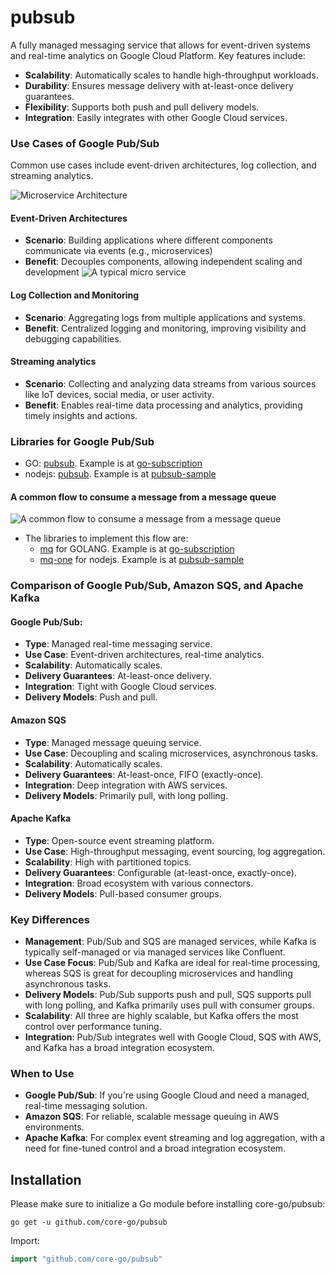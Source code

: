 # pubsub

A fully managed messaging service that allows for event-driven systems and real-time analytics on Google Cloud Platform. Key features include:
- <b>Scalability</b>: Automatically scales to handle high-throughput workloads.
- <b>Durability</b>: Ensures message delivery with at-least-once delivery guarantees.
- <b>Flexibility</b>: Supports both push and pull delivery models.
- <b>Integration</b>: Easily integrates with other Google Cloud services.

### Use Cases of Google Pub/Sub
Common use cases include event-driven architectures, log collection, and streaming analytics.

![Microservice Architecture](https://cdn-images-1.medium.com/max/800/1*vKeePO_UC73i7tfymSmYNA.png)

#### Event-Driven Architectures
- <b>Scenario</b>: Building applications where different components communicate via events (e.g., microservices)
- <b>Benefit</b>: Decouples components, allowing independent scaling and development
![A typical micro service](https://cdn-images-1.medium.com/max/800/1*d9kyekAbQYBxH-C6w38XZQ.png)
#### Log Collection and Monitoring
- <b>Scenario</b>: Aggregating logs from multiple applications and systems.
- <b>Benefit</b>: Centralized logging and monitoring, improving visibility and debugging capabilities.


#### Streaming analytics
- <b>Scenario</b>: Collecting and analyzing data streams from various sources like IoT devices, social media, or user activity.
- <b>Benefit</b>: Enables real-time data processing and analytics, providing timely insights and actions.

### Libraries for Google Pub/Sub
- GO: [pubsub](https://github.com/core-go/pubsub). Example is at [go-subscription](https://github.com/project-samples/go-subscription)
- nodejs: [pubsub](https://github.com/core-ts/pubsub). Example is at [pubsub-sample](https://github.com/typescript-tutorial/pubsub-sample)

#### A common flow to consume a message from a message queue
![A common flow to consume a message from a message queue](https://cdn-images-1.medium.com/max/800/1*Y4QUN6QnfmJgaKigcNHbQA.png)
- The libraries to implement this flow are:
  - [mq](https://github.com/core-go/mq) for GOLANG. Example is at [go-subscription](https://github.com/project-samples/go-subscription)
  - [mq-one](https://www.npmjs.com/package/mq-one) for nodejs. Example is at [pubsub-sample](https://github.com/typescript-tutorial/pubsub-sample)

### Comparison of Google Pub/Sub, Amazon SQS, and Apache Kafka
#### Google Pub/Sub:
- <b>Type</b>: Managed real-time messaging service.
- <b>Use Case</b>: Event-driven architectures, real-time analytics.
- <b>Scalability</b>: Automatically scales.
- <b>Delivery Guarantees</b>: At-least-once delivery.
- <b>Integration</b>: Tight with Google Cloud services.
- <b>Delivery Models</b>: Push and pull.

#### Amazon SQS
- <b>Type</b>: Managed message queuing service.
- <b>Use Case</b>: Decoupling and scaling microservices, asynchronous tasks.
- <b>Scalability</b>: Automatically scales.
- <b>Delivery Guarantees</b>: At-least-once, FIFO (exactly-once).
- <b>Integration</b>: Deep integration with AWS services.
- <b>Delivery Models</b>: Primarily pull, with long polling.

#### Apache Kafka
- <b>Type</b>: Open-source event streaming platform.
- <b>Use Case</b>: High-throughput messaging, event sourcing, log aggregation.
- <b>Scalability</b>: High with partitioned topics.
- <b>Delivery Guarantees</b>: Configurable (at-least-once, exactly-once).
- <b>Integration</b>: Broad ecosystem with various connectors.
- <b>Delivery Models</b>: Pull-based consumer groups.

### Key Differences
- <b>Management</b>: Pub/Sub and SQS are managed services, while Kafka is typically self-managed or via managed services like Confluent.
- <b>Use Case Focus</b>: Pub/Sub and Kafka are ideal for real-time processing, whereas SQS is great for decoupling microservices and handling asynchronous tasks.
- <b>Delivery Models</b>: Pub/Sub supports push and pull, SQS supports pull with long polling, and Kafka primarily uses pull with consumer groups.
- <b>Scalability</b>: All three are highly scalable, but Kafka offers the most control over performance tuning.
- <b>Integration</b>: Pub/Sub integrates well with Google Cloud, SQS with AWS, and Kafka has a broad integration ecosystem.

### When to Use
- <b>Google Pub/Sub</b>: If you're using Google Cloud and need a managed, real-time messaging solution.
- <b>Amazon SQS</b>: For reliable, scalable message queuing in AWS environments.
- <b>Apache Kafka</b>: For complex event streaming and log aggregation, with a need for fine-tuned control and a broad integration ecosystem.

## Installation

Please make sure to initialize a Go module before installing core-go/pubsub:

```shell
go get -u github.com/core-go/pubsub
```

Import:

```go
import "github.com/core-go/pubsub"
```
